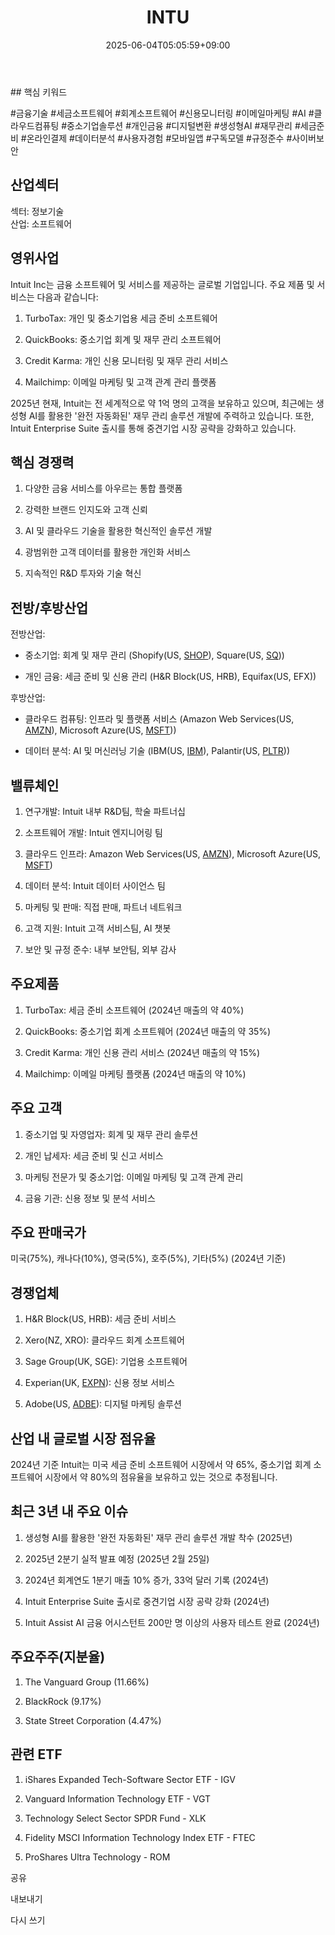 ﻿---
title: "INTU"
date: 2025-06-04T05:05:59+09:00
lastmod: 2025-06-04T05:05:59+09:00
type: docs
sidebar:
  open: true
weight: 448
---
<div style="display:none">
  <meta property="article:published_time" content="2025-06-03T20:05:59Z" />
  <meta property="article:modified_time" content="2025-06-03T20:05:59Z" />
</div>
## 핵심 키워드

#금융기술 #세금소프트웨어 #회계소프트웨어 #신용모니터링 #이메일마케팅 #AI #클라우드컴퓨팅 #중소기업솔루션 #개인금융 #디지털변환 #생성형AI #재무관리 #세금준비 #온라인결제 #데이터분석 #사용자경험 #모바일앱 #구독모델 #규정준수 #사이버보안

## 산업섹터

섹터: 정보기술  
산업: 소프트웨어

## 영위사업

Intuit Inc는 금융 소프트웨어 및 서비스를 제공하는 글로벌 기업입니다. 주요 제품 및 서비스는 다음과 같습니다:

1. TurboTax: 개인 및 중소기업용 세금 준비 소프트웨어
    
2. QuickBooks: 중소기업 회계 및 재무 관리 소프트웨어
    
3. Credit Karma: 개인 신용 모니터링 및 재무 관리 서비스
    
4. Mailchimp: 이메일 마케팅 및 고객 관계 관리 플랫폼

2025년 현재, Intuit는 전 세계적으로 약 1억 명의 고객을 보유하고 있으며, 최근에는 생성형 AI를 활용한 '완전 자동화된' 재무 관리 솔루션 개발에 주력하고 있습니다. 또한, Intuit Enterprise Suite 출시를 통해 중견기업 시장 공략을 강화하고 있습니다.

## 핵심 경쟁력

1. 다양한 금융 서비스를 아우르는 통합 플랫폼
    
2. 강력한 브랜드 인지도와 고객 신뢰
    
3. AI 및 클라우드 기술을 활용한 혁신적인 솔루션 개발
    
4. 광범위한 고객 데이터를 활용한 개인화 서비스
    
5. 지속적인 R&D 투자와 기술 혁신

## 전방/후방산업

전방산업:

- 중소기업: 회계 및 재무 관리 (Shopify(US, [SHOP](/company-analysis/shop/)), Square(US, [SQ](/company-analysis/sq/)))
    
- 개인 금융: 세금 준비 및 신용 관리 (H&R Block(US, HRB), Equifax(US, EFX))

후방산업:

- 클라우드 컴퓨팅: 인프라 및 플랫폼 서비스 (Amazon Web Services(US, [AMZN](/company-analysis/amzn/)), Microsoft Azure(US, [MSFT](/company-analysis/msft/)))
    
- 데이터 분석: AI 및 머신러닝 기술 (IBM(US, [IBM](/company-analysis/ibm/)), Palantir(US, [PLTR](/company-analysis/pltr/)))

## 밸류체인

1. 연구개발: Intuit 내부 R&D팀, 학술 파트너십
    
2. 소프트웨어 개발: Intuit 엔지니어링 팀
    
3. 클라우드 인프라: Amazon Web Services(US, [AMZN](/company-analysis/amzn/)), Microsoft Azure(US, [MSFT](/company-analysis/msft/))
    
4. 데이터 분석: Intuit 데이터 사이언스 팀
    
5. 마케팅 및 판매: 직접 판매, 파트너 네트워크
    
6. 고객 지원: Intuit 고객 서비스팀, AI 챗봇
    
7. 보안 및 규정 준수: 내부 보안팀, 외부 감사

## 주요제품

1. TurboTax: 세금 준비 소프트웨어 (2024년 매출의 약 40%)
    
2. QuickBooks: 중소기업 회계 소프트웨어 (2024년 매출의 약 35%)
    
3. Credit Karma: 개인 신용 관리 서비스 (2024년 매출의 약 15%)
    
4. Mailchimp: 이메일 마케팅 플랫폼 (2024년 매출의 약 10%)

## 주요 고객

1. 중소기업 및 자영업자: 회계 및 재무 관리 솔루션
    
2. 개인 납세자: 세금 준비 및 신고 서비스
    
3. 마케팅 전문가 및 중소기업: 이메일 마케팅 및 고객 관계 관리
    
4. 금융 기관: 신용 정보 및 분석 서비스

## 주요 판매국가

미국(75%), 캐나다(10%), 영국(5%), 호주(5%), 기타(5%) (2024년 기준)

## 경쟁업체

1. H&R Block(US, HRB): 세금 준비 서비스
    
2. Xero(NZ, XRO): 클라우드 회계 소프트웨어
    
3. Sage Group(UK, SGE): 기업용 소프트웨어
    
4. Experian(UK, [EXPN](/company-analysis/expn/)): 신용 정보 서비스
    
5. Adobe(US, [ADBE](/company-analysis/adbe/)): 디지털 마케팅 솔루션

## 산업 내 글로벌 시장 점유율

2024년 기준 Intuit는 미국 세금 준비 소프트웨어 시장에서 약 65%, 중소기업 회계 소프트웨어 시장에서 약 80%의 점유율을 보유하고 있는 것으로 추정됩니다.

## 최근 3년 내 주요 이슈

1. 생성형 AI를 활용한 '완전 자동화된' 재무 관리 솔루션 개발 착수 (2025년)
    
2. 2025년 2분기 실적 발표 예정 (2025년 2월 25일)
    
3. 2024년 회계연도 1분기 매출 10% 증가, 33억 달러 기록 (2024년)
    
4. Intuit Enterprise Suite 출시로 중견기업 시장 공략 강화 (2024년)
    
5. Intuit Assist AI 금융 어시스턴트 200만 명 이상의 사용자 테스트 완료 (2024년)

## 주요주주(지분율)

1. The Vanguard Group (11.66%)
    
2. BlackRock (9.17%)
    
3. State Street Corporation (4.47%)

## 관련 ETF

1. iShares Expanded Tech-Software Sector ETF - IGV
    
2. Vanguard Information Technology ETF - VGT
    
3. Technology Select Sector SPDR Fund - XLK
    
4. Fidelity MSCI Information Technology Index ETF - FTEC
    
5. ProShares Ultra Technology - ROM

공유

내보내기

다시 쓰기
